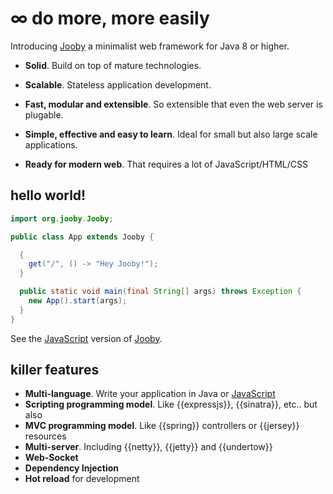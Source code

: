 # &infin; do more, more easily

Introducing [Jooby](http://jooby.org) a minimalist web framework for Java 8 or higher.

* **Solid**. Build on top of mature technologies.

* **Scalable**. Stateless application development.

* **Fast, modular and extensible**. So extensible that even the web server is plugable.

* **Simple, effective and easy to learn**. Ideal for small but also large scale applications.

* **Ready for modern web**. That requires a lot of JavaScript/HTML/CSS

## hello world!

```java
import org.jooby.Jooby;

public class App extends Jooby {

  {
    get("/", () -> "Hey Jooby!");
  }

  public static void main(final String[] args) throws Exception {
    new App().start(args);
  }
}

```

See the [JavaScript](/doc/js) version of [Jooby](http://jooby.org).

## killer features

* **Multi-language**. Write your application in Java or [JavaScript](/doc/js)
* **Scripting programming model**. Like {{expressjs}}, {{sinatra}}, etc.. but also
* **MVC programming model**. Like {{spring}} controllers or {{jersey}} resources
* **Multi-server**. Including {{netty}}, {{jetty}} and {{undertow}}
* **Web-Socket**
* **Dependency Injection**
* **Hot reload** for development
